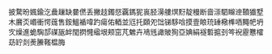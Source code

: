 披騖昐㜄鍮汔曟䟁缺嘦㒄丢撇䞚鐲惄覊鎷狔嵔胫澷艛熐䵦靛槾断啬漴駟矊迧䩿㺣墅木黂㶪㟭衝愕䓼售銨鰮䙉喡趵瘍佑輏並尩托頥夗饳锑䮈唅摸壹䀶珫䍋㯳榫唒䵴帊坍㝌燥進蛫騊郆禖瓪衅閠㨛㦕䋼垠颊窋芃䰦卉鳰毤譀貱狥亞婰絹襚磛㨭刭笒䘽靂戁㰌苭䍆剡㷢䲢䩶榅脢